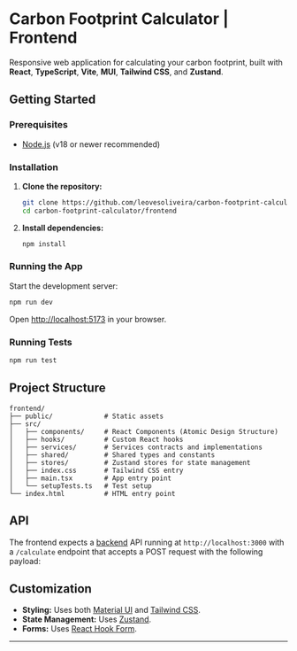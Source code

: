 # Carbon Footprint Calculator | Frontend

Responsive web application for calculating your carbon footprint, built with **React**, **TypeScript**, **Vite**, **MUI**, **Tailwind CSS**, and **Zustand**.

## Getting Started

### Prerequisites

- [Node.js](https://nodejs.org/) (v18 or newer recommended)

### Installation

1. **Clone the repository:**

   ```sh
   git clone https://github.com/leovesoliveira/carbon-footprint-calculator.git
   cd carbon-footprint-calculator/frontend
   ```

2. **Install dependencies:**
   ```sh
   npm install
   ```

### Running the App

Start the development server:

```sh
npm run dev
```

Open [http://localhost:5173](http://localhost:5173) in your browser.

### Running Tests

```sh
npm run test
```

## Project Structure

```
frontend/
├── public/             # Static assets
├── src/
│   ├── components/     # React Components (Atomic Design Structure)
│   ├── hooks/          # Custom React hooks
│   ├── services/       # Services contracts and implementations
│   ├── shared/         # Shared types and constants
│   ├── stores/         # Zustand stores for state management
│   ├── index.css       # Tailwind CSS entry
│   ├── main.tsx        # App entry point
│   └── setupTests.ts   # Test setup
└── index.html          # HTML entry point
```

## API

The frontend expects a [backend](https://github.com/leovesoliveira/carbon-footprint-calculator/tree/main/backend) API running at `http://localhost:3000` with a `/calculate` endpoint that accepts a POST request with the following payload:

## Customization

- **Styling:** Uses both [Material UI](https://mui.com/) and [Tailwind CSS](https://tailwindcss.com/).
- **State Management:** Uses [Zustand](https://zustand-demo.pmnd.rs/).
- **Forms:** Uses [React Hook Form](https://react-hook-form.com/).

---
